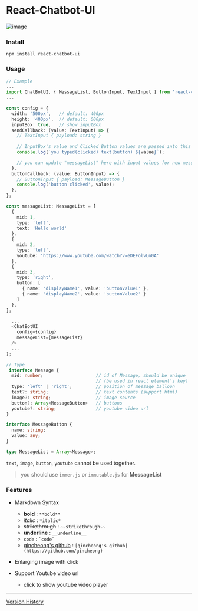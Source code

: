 # React-Chatbot-UI

![image](https://user-images.githubusercontent.com/24225401/118268949-09405700-b4f9-11eb-9b96-cc3acc3f35de.png)

### Install

`npm install react-chatbot-ui`

### Usage
```ts
// Example
...
import ChatBotUI, { MessageList, ButtonInput, TextInput } from 'react-chatbot-ui';
...

const config = {
  width: '500px',   // default: 400px
  height: '400px',  // default: 600px
  inputBox: true,   // show inputBox
  sendCallback: (value: TextInput) => {
    // TextInput { payload: string }
    
    // InputBox's value and Clicked Button values are passed into this function
    console.log(`you typed(clicked) text(button) ${value}`);

    // you can update "messageList" here with input values for new message
  },
  buttonCallback: (value: ButtonInput) => {
    // ButtonInput { payload: MessageButton }
    console.log('button clicked', value);
  },
};

const messageList: MessageList = [
  {
    mid: 1,
    type: 'left', 
    text: 'Hello world'
  },
  {
    mid: 2,
    type: 'left', 
    youtube: 'https://www.youtube.com/watch?v=eDEFolvLn0A'
  },
  {
    mid: 3,
    type: 'right', 
    button: [
      { name: 'displayName1', value: 'buttonValue1' },
      { name: 'displayName2', value: 'buttonValue2' }
    ]
  },
];

  ...
  <ChatBotUI
    config={config}
    messageList={messageList}
  />
  ...
);
```

```ts
// Type
 interface Message {
  mid: number;                    // id of Message, should be unique
                                  // (be used in react element's key)
  type: 'left' | 'right';         // position of message balloon
  text?: string;                  // text contents (support html)
  image?: string;                 // image source
  button?: Array<MessageButton>   // buttons
  youtube?: string;               // youtube video url
}

interface MessageButton {
  name: string;
  value: any;
}

type MessageList = Array<Message>;
```
`text`, `image`, `button`, `youtube` cannot be used together.

> you should use `immer.js` or `immutable.js` for **MessageList**

### Features
- Markdown Syntax
  - **bold** : `**bold**`
  - *italic* : `*italic*`
  - ~~strikethrough~~ : `~~strikethrough~~`
  - __underline__ : `__underline__`
  - `code` : ``` `code` ```
  - [gincheong's github](https://github.com/gincheong) : `[gincheong's github](https://github.com/gincheong)`

- Enlarging image with click

- Support Youtube video url
  - click to show youtube video player

---
[Version History](./version_history.md)
